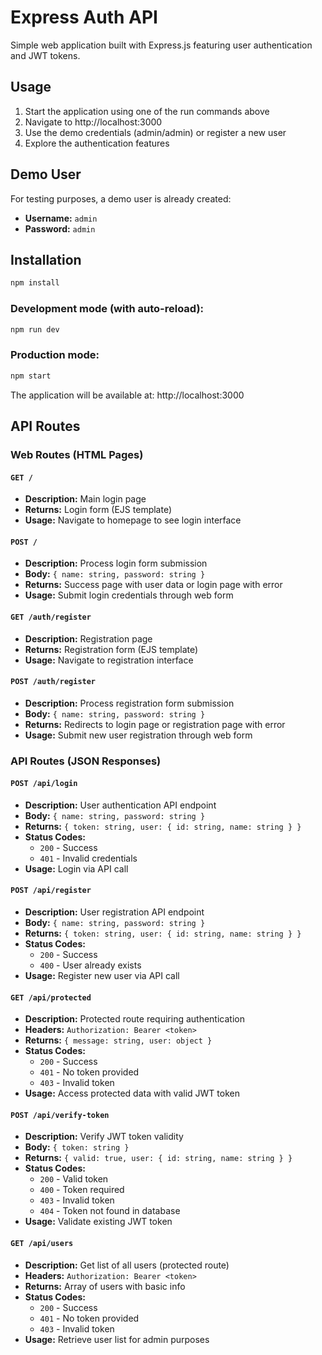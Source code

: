 # Express Auth API

Simple web application built with Express.js featuring user authentication and JWT tokens.

## Usage

1. Start the application using one of the run commands above
2. Navigate to http://localhost:3000
3. Use the demo credentials (admin/admin) or register a new user
4. Explore the authentication features

## Demo User

For testing purposes, a demo user is already created:
- **Username:** `admin`
- **Password:** `admin`

## Installation

```bash
npm install
```

### Development mode (with auto-reload):
```bash
npm run dev
```

### Production mode:
```bash
npm start
```

The application will be available at: http://localhost:3000

## API Routes

### Web Routes (HTML Pages)

#### `GET /`
- **Description:** Main login page
- **Returns:** Login form (EJS template)
- **Usage:** Navigate to homepage to see login interface

#### `POST /`
- **Description:** Process login form submission
- **Body:** `{ name: string, password: string }`
- **Returns:** Success page with user data or login page with error
- **Usage:** Submit login credentials through web form

#### `GET /auth/register`
- **Description:** Registration page
- **Returns:** Registration form (EJS template)
- **Usage:** Navigate to registration interface

#### `POST /auth/register`
- **Description:** Process registration form submission
- **Body:** `{ name: string, password: string }`
- **Returns:** Redirects to login page or registration page with error
- **Usage:** Submit new user registration through web form

### API Routes (JSON Responses)

#### `POST /api/login`
- **Description:** User authentication API endpoint
- **Body:** `{ name: string, password: string }`
- **Returns:** `{ token: string, user: { id: string, name: string } }`
- **Status Codes:** 
  - `200` - Success
  - `401` - Invalid credentials
- **Usage:** Login via API call

#### `POST /api/register`
- **Description:** User registration API endpoint
- **Body:** `{ name: string, password: string }`
- **Returns:** `{ token: string, user: { id: string, name: string } }`
- **Status Codes:**
  - `200` - Success
  - `400` - User already exists
- **Usage:** Register new user via API call

#### `GET /api/protected`
- **Description:** Protected route requiring authentication
- **Headers:** `Authorization: Bearer <token>`
- **Returns:** `{ message: string, user: object }`
- **Status Codes:**
  - `200` - Success
  - `401` - No token provided
  - `403` - Invalid token
- **Usage:** Access protected data with valid JWT token

#### `POST /api/verify-token`
- **Description:** Verify JWT token validity
- **Body:** `{ token: string }`
- **Returns:** `{ valid: true, user: { id: string, name: string } }`
- **Status Codes:**
  - `200` - Valid token
  - `400` - Token required
  - `403` - Invalid token
  - `404` - Token not found in database
- **Usage:** Validate existing JWT token

#### `GET /api/users`
- **Description:** Get list of all users (protected route)
- **Headers:** `Authorization: Bearer <token>`
- **Returns:** Array of users with basic info
- **Status Codes:**
  - `200` - Success
  - `401` - No token provided
  - `403` - Invalid token
- **Usage:** Retrieve user list for admin purposes






